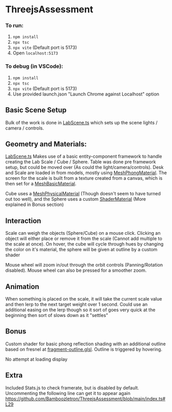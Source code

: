 # ThreejsAssessment

### To run:
1. `npm install`
2. `npx tsc`
3. `npx vite` (Default port is 5173)
4. Open `localhost:5173`

### To debug (in VSCode):
1. `npm install`
2. `npx tsc`
3. `npx vite` (Default port is 5173)
4. Use provided launch.json "Launch Chrome against Localhost" option

## Basic Scene Setup
Bulk of the work is done in [LabScene.ts](https://github.com/Bamboozletron/ThreejsAssessment/blob/main/src/Scenes/LabScene.ts) which sets up the scene lights / camera / controls.

## Geometry and Materials:
[LabScene.ts](https://github.com/Bamboozletron/ThreejsAssessment/blob/main/src/Scenes/LabScene.ts) Makes use of a basic entity-component framework to handle creating the Lab Scale / Cube / Sphere.  Table was done pre framework setup, but could be moved over (As could the light/camera/controls).  Desk and Scale are loaded in from models, mostly using [MeshPhongMaterial](https://threejs.org/docs/#api/en/materials/MeshPhongMaterial).  The screen for the scale is built from a texture created from a canvas, which is then set for a [MeshBasicMaterial](https://threejs.org/docs/#api/en/materials/MeshBasicMaterial).

Cube uses a [MeshPhysicalMaterial](https://threejs.org/docs/#api/en/materials/MeshPhysicalMaterial) (Though doesn't seem to have turned out too well), and the Sphere uses a custom [ShaderMaterial](https://threejs.org/docs/#api/en/materials/ShaderMaterial) (More explained in Bonus section)

## Interaction
Scale can weigh the objects (Sphere/Cube) on a mouse click.  Clicking an object will either place or remove it from the scale (Cannot add multiple to the scale at once).  On hover, the cube will cycle through hues by changing the color on it's material, the sphere will be given at outline by a custom shader

Mouse wheel will zoom in/out through the orbit controls (Panning/Rotation disabled). Mouse wheel can also be pressed for a smoother zoom.

## Animation
When something is placed on the scale, it will take the current scale value and then lerp to the next target weight over 1 second.  Could use an additional easing on the lerp though so it sort of goes very quick at the beginning then sort of slows down as it "settles"

## Bonus
Custom shader for basic phong reflection shading with an additional outline based on fresnel at [fragment-outline.glsl](https://github.com/Bamboozletron/ThreejsAssessment/blob/main/resources/shaders/fragment-outline.glsl).  Outline is triggered by hovering.

No attempt at loading display

## Extra
Included Stats.js to check framerate, but is disabled by default.  Uncommenting the following line can get it to appear again https://github.com/Bamboozletron/ThreejsAssessment/blob/main/index.ts#L29
